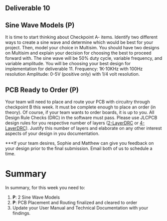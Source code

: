 ## Deliverable 10

## Sine Wave Models (P)
It is time to start thinking about Checkpoint A- items. Identify two different ways to create a sine wave and determine which would be best for your project. Then, model your choice in Multisim. You should have two designs on Multisim and explain your decision for choosing the best to proceed forward with. The sine wave will be 50% duty cycle, variable frequency, and variable amplitude.  You will be choosing your best design for implementation for deliverable 11.
Frequency: 1K-10KHz with 100Hz resolution
Amplitude: 0-5V (positive only) with 1/4 volt resolution.

## PCB Ready to Order (P)
Your team will need to place and route your PCB with circuitry through checkpoint B this week. It must be complete enough to place an order (in theory). Of course, if your team wants to order boards, it is up to you. 
All Design Rule Checks (DRC) in the software must pass. Please use JLCPCB design rules for you respective number of layers ([2-LayerDRC](https://github.com/Herring-UGAECSE-2920-S23/Deliverables_S2023/blob/main/Resources/jlcpcb2layer.dru) or [4-LayerDRC](https://github.com/Herring-UGAECSE-2920-S23/Deliverables_S2023/blob/main/Resources/jlcpcb4layer.dru)). Justify this number of layers and elaborate on any other interest aspects of your design in you documentation.

***If your team desires, Sophie and Matthew can give you feedback on your design prior to the final submission. Email both of us to schedule a time.

# Summary

In summary, for this week you need to:

1. **P**: 2 Sine Wave Models
2. **P**: PCB Placement and Routing finalized and cleared to order
3. Update your User Manual and Technical Documentation with your findings.
